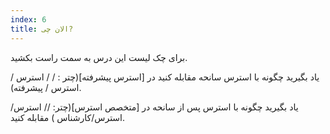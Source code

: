 ```yaml
---
index: 6
title: الان چی?
---
```

برای چک لیست این درس به سمت راست بکشید.

یاد بگیرید چگونه با استرس سانحه مقابله کنید در [استرس پیشرفته](چتر : / / استرس / استرس / پیشرفته).

یاد بگیرید چگونه با استرس پس از سانحه در [متخصص استرس](چتر: // استرس/ استرس/کارشناس ) مقابله کنید.